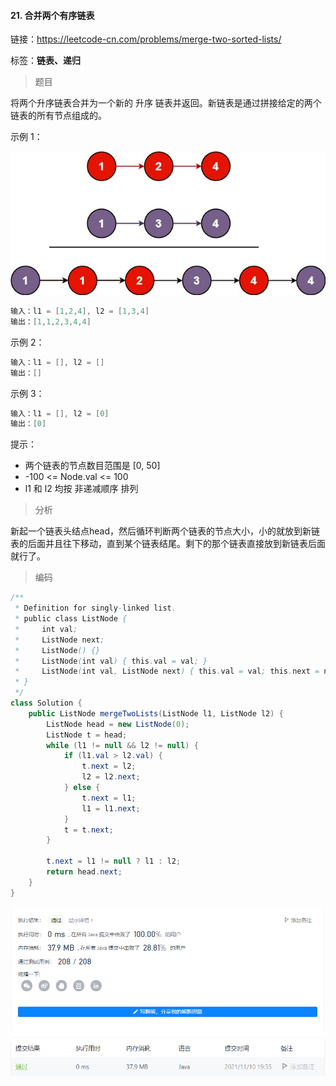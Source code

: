 #### 21. 合并两个有序链表

链接：https://leetcode-cn.com/problems/merge-two-sorted-lists/

标签：**链表、递归**

> 题目

将两个升序链表合并为一个新的 升序 链表并返回。新链表是通过拼接给定的两个链表的所有节点组成的。 

示例 1：

![img](21.合并两个有序链表.assets/merge_ex1.jpg)

```java
输入：l1 = [1,2,4], l2 = [1,3,4]
输出：[1,1,2,3,4,4]
```

示例 2：

```java
输入：l1 = [], l2 = []
输出：[]
```

示例 3：

```java
输入：l1 = [], l2 = [0]
输出：[0]
```


提示：

- 两个链表的节点数目范围是 [0, 50]
- -100 <= Node.val <= 100
- l1 和 l2 均按 非递减顺序 排列

> 分析

新起一个链表头结点head，然后循环判断两个链表的节点大小，小的就放到新链表的后面并且往下移动，直到某个链表结尾。剩下的那个链表直接放到新链表后面就行了。

> 编码

```java
/**
 * Definition for singly-linked list.
 * public class ListNode {
 *     int val;
 *     ListNode next;
 *     ListNode() {}
 *     ListNode(int val) { this.val = val; }
 *     ListNode(int val, ListNode next) { this.val = val; this.next = next; }
 * }
 */
class Solution {
    public ListNode mergeTwoLists(ListNode l1, ListNode l2) {
        ListNode head = new ListNode(0);
        ListNode t = head;
        while (l1 != null && l2 != null) {
            if (l1.val > l2.val) {
                t.next = l2;
                l2 = l2.next;
            } else {
                t.next = l1;
                l1 = l1.next;
            }
            t = t.next;
        }

        t.next = l1 != null ? l1 : l2;
        return head.next;
    }
}
```

![image-20211110193521099](21.合并两个有序链表.assets/image-20211110193521099.png)